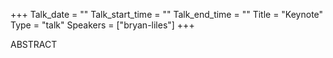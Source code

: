 +++
Talk_date = ""
Talk_start_time = ""
Talk_end_time = ""
Title = "Keynote"
Type = "talk"
Speakers = ["bryan-liles"]
+++

ABSTRACT
